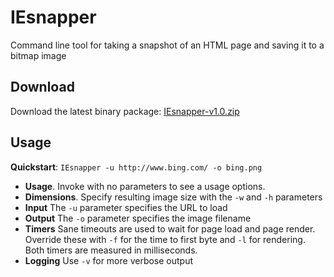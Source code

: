 IEsnapper
=========
Command line tool for taking a snapshot of an HTML page and saving it to a bitmap image

Download
--------
Download the latest binary package: [IEsnapper-v1.0.zip][1]

Usage
-----
**Quickstart**: `IEsnapper -u http://www.bing.com/ -o bing.png`

* **Usage**. Invoke with no parameters to see a usage options.
* **Dimensions**. Specify resulting image size with the `-w` and `-h` parameters
* **Input** The `-u` parameter specifies the URL to load
* **Output** The `-o` parameter specifies the image filename
* **Timers** Sane timeouts are used to wait for page load and page render. Override these with `-f` for the time to first byte and `-l` for rendering. Both timers are measured in milliseconds.
* **Logging** Use `-v` for more verbose output

[1]: https://github.com/andyoakley/IEsnapper/blob/master/releases/IEsnapper-1.0.zip?raw=true